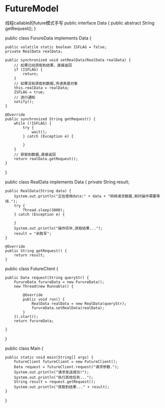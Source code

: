 # FutureModel
线程callable的future模式手写
public interface Data {
	public abstract String getRequest();
}

public class FurureData implements Data {

	public volatile static boolean ISFLAG = false;
	private RealData realData;

	public synchronized void setRealData(RealData realData) {
		// 如果已经获取到结果，直接返回
		if (ISFLAG) {
			return;
		}
		// 如果没有获取到数据,传递真是对象
		this.realData = realData;
		ISFLAG = true;
		// 进行通知
		notify();
	}

	@Override
	public synchronized String getRequest() {
		while (!ISFLAG) {
			try {
				wait();
			} catch (Exception e) {

			}
		}
		// 获取到数据,直接返回
		return realData.getRequest();
	}

}


public class RealData implements Data {
	private String result;

	public RealData(String data) {
		System.out.println("正在使用data:" + data + "网络请求数据,耗时操作需要等待.");
		try {
			Thread.sleep(3000);
		} catch (Exception e) {

		}
		System.out.println("操作完毕,获取结果...");
		result = "余胜军";
	}

	@Override
	public String getRequest() {
		return result;
	}
  
  public class FutureClient {

	public Data request(String queryStr) {
		FurureData furureData = new FurureData();
		new Thread(new Runnable() {

			@Override
			public void run() {
				RealData realData = new RealData(queryStr);
				furureData.setRealData(realData);
			}
		}).start();
		return furureData;

	}

}

public class Main {

	public static void main(String[] args) {
		FutureClient futureClient = new FutureClient();
		Data request = futureClient.request("请求参数.");
		System.out.println("请求发送成功!");
		System.out.println("执行其他任务...");
		String result = request.getRequest();
		System.out.println("获取到结果..." + result);
	}

}
